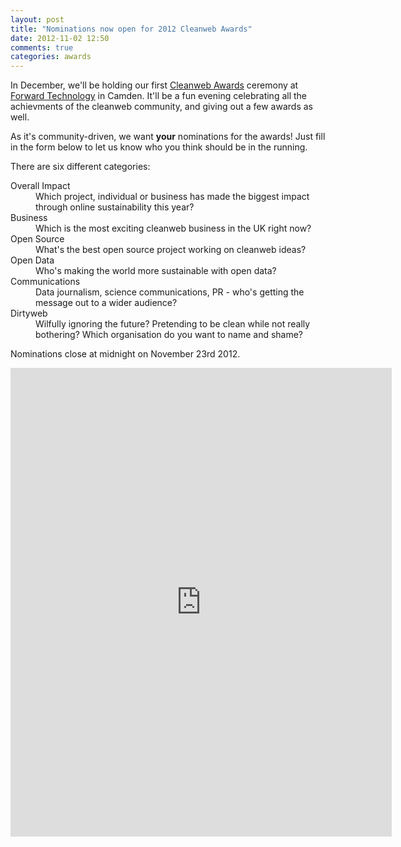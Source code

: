 ```yaml
---
layout: post
title: "Nominations now open for 2012 Cleanweb Awards"
date: 2012-11-02 12:50
comments: true
categories: awards
---
```


In December, we'll be holding our first <a href='http://www.meetup.com/Cleanweb-London/events/83832442/'>Cleanweb Awards</a> ceremony at <a href='http://forwardtechnology.co.uk/venue'>Forward Technology</a> in Camden. It'll be a fun evening celebrating all the achievments of the cleanweb community, and giving out a few awards as well. 

As it's community-driven, we want <strong>your</strong> nominations for the awards! Just fill in the form below to let us know who you think should be in the running.

There are six different categories:

<dl>
  <dt>Overall Impact</dt>
  <dd>Which project, individual or business has made the biggest impact through online sustainability this year?</dd>
  <dt>Business</dt>
  <dd>Which is the most exciting cleanweb business in the UK right now?</dd>
  <dt>Open Source</dt>
  <dd>What's the best open source project working on cleanweb ideas?</dd>
  <dt>Open Data</dt>
  <dd>Who's making the world more sustainable with open data?</dd>
  <dt>Communications</dt>
  <dd>Data journalism, science communications, PR - who's getting the message out to a wider audience?</dd>
  <dt>Dirtyweb</dt>
  <dd>Wilfully ignoring the future? Pretending to be clean while not really bothering? Which organisation do you want to name and shame?</dd>
</dl>

Nominations close at midnight on November 23rd 2012.

<iframe src="https://docs.google.com/spreadsheet/embeddedform?formkey=dGJwZy1GMlNlbUlibk5aR2xKZ3NROVE6MQ" width="610" height="750" frameborder="0" marginheight="0" marginwidth="0">Loading...</iframe>